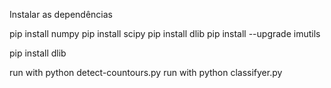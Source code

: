 Instalar as dependências

pip install numpy
pip install scipy
pip install dlib
pip install --upgrade imutils

pip install dlib

run with python detect-countours.py
run with python classifyer.py







